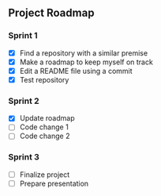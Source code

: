 ## Project Roadmap

### Sprint 1
- [x] Find a repository with a similar premise
- [x] Make a roadmap to keep myself on track
- [x] Edit a README file using a commit
- [x] Test repository

### Sprint 2
- [x] Update roadmap
- [ ] Code change 1
- [ ] Code change 2

### Sprint 3
- [ ] Finalize project
- [ ] Prepare presentation
